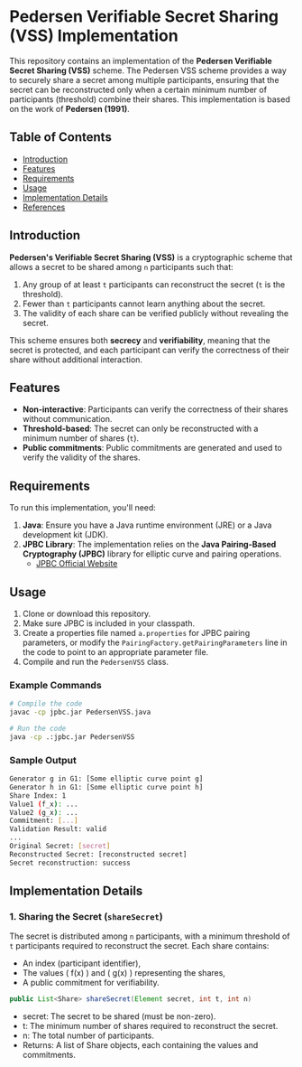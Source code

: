 # Pedersen Verifiable Secret Sharing (VSS) Implementation

This repository contains an implementation of the **Pedersen Verifiable Secret Sharing (VSS)** scheme. The Pedersen VSS scheme provides a way to securely share a secret among multiple participants, ensuring that the secret can be reconstructed only when a certain minimum number of participants (threshold) combine their shares. This implementation is based on the work of **Pedersen (1991)**.

## Table of Contents

- [Introduction](#introduction)
- [Features](#features)
- [Requirements](#requirements)
- [Usage](#usage)
- [Implementation Details](#implementation-details)
- [References](#references)

## Introduction

**Pedersen's Verifiable Secret Sharing (VSS)** is a cryptographic scheme that allows a secret to be shared among `n` participants such that:
1. Any group of at least `t` participants can reconstruct the secret (`t` is the threshold).
2. Fewer than `t` participants cannot learn anything about the secret.
3. The validity of each share can be verified publicly without revealing the secret.

This scheme ensures both **secrecy** and **verifiability**, meaning that the secret is protected, and each participant can verify the correctness of their share without additional interaction.

## Features

- **Non-interactive**: Participants can verify the correctness of their shares without communication.
- **Threshold-based**: The secret can only be reconstructed with a minimum number of shares (`t`).
- **Public commitments**: Public commitments are generated and used to verify the validity of the shares.

## Requirements

To run this implementation, you'll need:

1. **Java**: Ensure you have a Java runtime environment (JRE) or a Java development kit (JDK).
2. **JPBC Library**: The implementation relies on the **Java Pairing-Based Cryptography (JPBC)** library for elliptic curve and pairing operations.
   - [JPBC Official Website](http://gas.dia.unisa.it/projects/jpbc/)

## Usage

1. Clone or download this repository.
2. Make sure JPBC is included in your classpath.
3. Create a properties file named `a.properties` for JPBC pairing parameters, or modify the `PairingFactory.getPairingParameters` line in the code to point to an appropriate parameter file.
4. Compile and run the `PedersenVSS` class.

### Example Commands

```bash
# Compile the code
javac -cp jpbc.jar PedersenVSS.java

# Run the code
java -cp .:jpbc.jar PedersenVSS
```

### Sample Output

```bash
Generator g in G1: [Some elliptic curve point g]
Generator h in G1: [Some elliptic curve point h]
Share Index: 1
Value1 (f_x): ...
Value2 (g_x): ...
Commitment: [...]
Validation Result: valid
...
Original Secret: [secret]
Reconstructed Secret: [reconstructed secret]
Secret reconstruction: success
```

## Implementation Details

### 1. Sharing the Secret (`shareSecret`)

The secret is distributed among `n` participants, with a minimum threshold of `t` participants required to reconstruct the secret. Each share contains:
- An index (participant identifier),
- The values \( f(x) \) and \( g(x) \) representing the shares,
- A public commitment for verifiability.

```java
public List<Share> shareSecret(Element secret, int t, int n)
```

-	secret: The secret to be shared (must be non-zero).
-	t: The minimum number of shares required to reconstruct the secret.
-	n: The total number of participants.
-	Returns: A list of Share objects, each containing the values and commitments.
